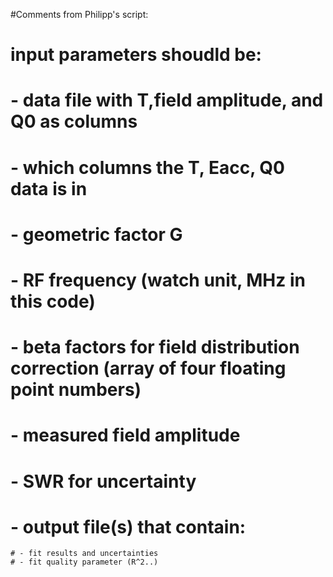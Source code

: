 #Comments from Philipp's script:

# input parameters shoudld be:
# - data file with T,field amplitude,  and Q0 as columns
# - which columns the T, Eacc, Q0 data is in
# - geometric factor G
# - RF frequency (watch unit, MHz in this code)
# - beta factors for field distribution correction (array of four floating point numbers)
# - measured field amplitude
# - SWR for uncertainty
# - output file(s) that contain:
    # - fit results and uncertainties
    # - fit quality parameter (R^2..)
